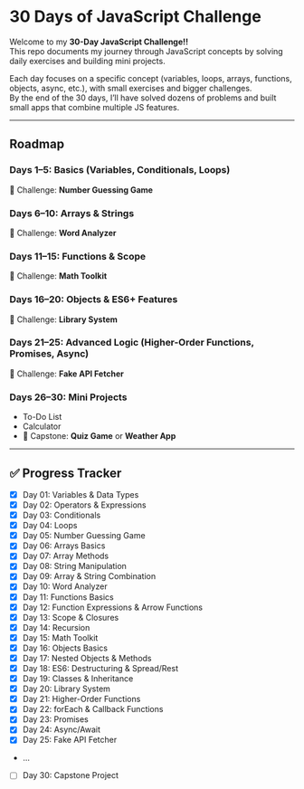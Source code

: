 # 30 Days of JavaScript Challenge

Welcome to my **30-Day JavaScript Challenge!!**  
This repo documents my journey through JavaScript concepts by solving daily exercises and building mini projects.  

Each day focuses on a specific concept (variables, loops, arrays, functions, objects, async, etc.), with small exercises and bigger challenges.  
By the end of the 30 days, I’ll have solved dozens of problems and built small apps that combine multiple JS features.

---

## Roadmap

### Days 1–5: Basics (Variables, Conditionals, Loops)
🎯 Challenge: **Number Guessing Game**

### Days 6–10: Arrays & Strings 
🎯 Challenge: **Word Analyzer**

### Days 11–15: Functions & Scope
🎯 Challenge: **Math Toolkit**

### Days 16–20: Objects & ES6+ Features
🎯 Challenge: **Library System**

### Days 21–25: Advanced Logic (Higher-Order Functions, Promises, Async)
🎯 Challenge: **Fake API Fetcher**

### Days 26–30: Mini Projects
- To-Do List  
- Calculator  
- 🎯 Capstone: **Quiz Game** or **Weather App**

---

## ✅ Progress Tracker

- [x] Day 01: Variables & Data Types
- [x] Day 02: Operators & Expressions
- [x] Day 03: Conditionals
- [x] Day 04: Loops
- [x] Day 05: Number Guessing Game
- [x] Day 06: Arrays Basics
- [x] Day 07: Array Methods
- [x] Day 08: String Manipulation
- [x] Day 09: Array & String Combination
- [x] Day 10: Word Analyzer
- [x] Day 11: Functions Basics
- [x] Day 12: Function Expressions & Arrow Functions
- [x] Day 13: Scope & Closures
- [x] Day 14: Recursion
- [x] Day 15: Math Toolkit
- [x] Day 16: Objects Basics
- [x] Day 17: Nested Objects & Methods
- [x] Day 18: ES6: Destructuring & Spread/Rest
- [x] Day 19: Classes & Inheritance
- [x] Day 20: Library System
- [x] Day 21: Higher-Order Functions
- [x] Day 22: forEach & Callback Functions
- [x] Day 23: Promises
- [x] Day 24: Async/Await
- [x] Day 25: Fake API Fetcher
- ...
- [ ] Day 30: Capstone Project
